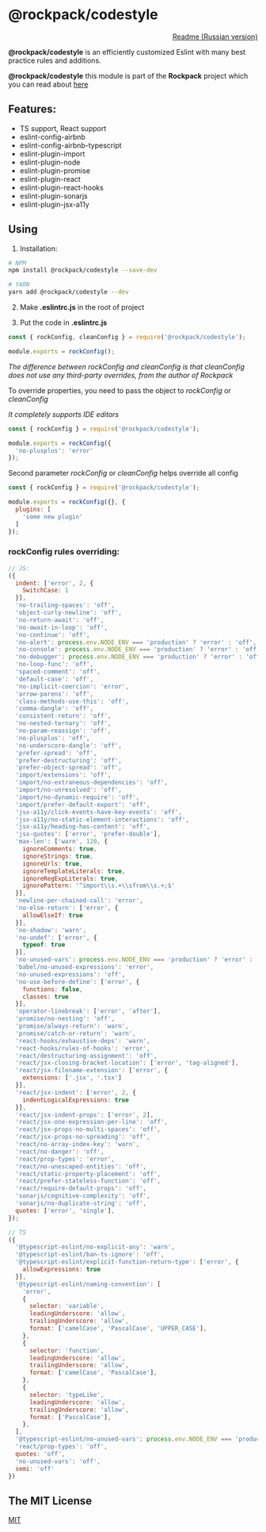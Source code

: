 # @rockpack/codestyle

<p align="right">
  <a href="https://github.com/AlexSergey/rockpack/blob/master/packages/codestyle/README_RU.md">Readme (Russian version)</a>
</p>

**@rockpack/codestyle** is an efficiently customized Eslint with many best practice rules and additions.

**@rockpack/codestyle** this module is part of the **Rockpack** project which you can read about <a href="https://github.com/AlexSergey/rockpack/blob/master/README.md" target="_blank">here</a>

## Features:

- TS support, React support
- eslint-config-airbnb
- eslint-config-airbnb-typescript
- eslint-plugin-import
- eslint-plugin-node
- eslint-plugin-promise
- eslint-plugin-react
- eslint-plugin-react-hooks
- eslint-plugin-sonarjs
- eslint-plugin-jsx-a11y

## Using

1. Installation:

```sh
# NPM
npm install @rockpack/codestyle --save-dev

# YARN
yarn add @rockpack/codestyle --dev
```

2. Make **.eslintrc.js** in the root of project

3. Put the code in **.eslintrc.js**

```js
const { rockConfig, cleanConfig } = require('@rockpack/codestyle');

module.exports = rockConfig();
```

*The difference between rockConfig and cleanConfig is that cleanConfig does not use any third-party overrides, from the author of Rockpack*

To override properties, you need to pass the object to *rockConfig* or *cleanConfig*

*It completely supports IDE editors*

```js
const { rockConfig } = require('@rockpack/codestyle');

module.exports = rockConfig({
  'no-plusplus': 'error'
});
```

Second parameter *rockConfig* or *cleanConfig* helps override all config

```js
const { rockConfig } = require('@rockpack/codestyle');

module.exports = rockConfig({}, {
  plugins: [
    'some new plugin'
  ]
});
```

### rockConfig rules overriding:

```js
// JS:
({
  indent: ['error', 2, {
    SwitchCase: 1
  }],
  'no-trailing-spaces': 'off',
  'object-curly-newline': 'off',
  'no-return-await': 'off',
  'no-await-in-loop': 'off',
  'no-continue': 'off',
  'no-alert': process.env.NODE_ENV === 'production' ? 'error' : 'off',
  'no-console': process.env.NODE_ENV === 'production' ? 'error' : 'off',
  'no-debugger': process.env.NODE_ENV === 'production' ? 'error' : 'off',
  'no-loop-func': 'off',
  'spaced-comment': 'off',
  'default-case': 'off',
  'no-implicit-coercion': 'error',
  'arrow-parens': 'off',
  'class-methods-use-this': 'off',
  'comma-dangle': 'off',
  'consistent-return': 'off',
  'no-nested-ternary': 'off',
  'no-param-reassign': 'off',
  'no-plusplus': 'off',
  'no-underscore-dangle': 'off',
  'prefer-spread': 'off',
  'prefer-destructuring': 'off',
  'prefer-object-spread': 'off',
  'import/extensions': 'off',
  'import/no-extraneous-dependencies': 'off',
  'import/no-unresolved': 'off',
  'import/no-dynamic-require': 'off',
  'import/prefer-default-export': 'off',
  'jsx-a11y/click-events-have-key-events': 'off',
  'jsx-a11y/no-static-element-interactions': 'off',
  'jsx-a11y/heading-has-content': 'off',
  'jsx-quotes': ['error', 'prefer-double'],
  'max-len': ['warn', 120, {
    ignoreComments: true,
    ignoreStrings: true,
    ignoreUrls: true,
    ignoreTemplateLiterals: true,
    ignoreRegExpLiterals: true,
    ignorePattern: '^import\\s.+\\sfrom\\s.+;$'
  }],
  'newline-per-chained-call': 'error',
  'no-else-return': ['error', {
    allowElseIf: true
  }],
  'no-shadow': 'warn',
  'no-undef': ['error', {
    typeof: true
  }],
  'no-unused-vars': process.env.NODE_ENV === 'production' ? 'error' : 'off',
  'babel/no-unused-expressions': 'error',
  'no-unused-expressions': 'off',
  'no-use-before-define': ['error', {
    functions: false,
    classes: true
  }],
  'operator-linebreak': ['error', 'after'],
  'promise/no-nesting': 'off',
  'promise/always-return': 'warn',
  'promise/catch-or-return': 'warn',
  'react-hooks/exhaustive-deps': 'warn',
  'react-hooks/rules-of-hooks': 'error',
  'react/destructuring-assignment': 'off',
  'react/jsx-closing-bracket-location': ['error', 'tag-aligned'],
  'react/jsx-filename-extension': ['error', {
    extensions: ['.jsx', '.tsx']
  }],
  'react/jsx-indent': ['error', 2, {
    indentLogicalExpressions: true
  }],
  'react/jsx-indent-props': ['error', 2],
  'react/jsx-one-expression-per-line': 'off',
  'react/jsx-props-no-multi-spaces': 'off',
  'react/jsx-props-no-spreading': 'off',
  'react/no-array-index-key': 'warn',
  'react/no-danger': 'off',
  'react/prop-types': 'error',
  'react/no-unescaped-entities': 'off',
  'react/static-property-placement': 'off',
  'react/prefer-stateless-function': 'off',
  'react/require-default-props': 'off',
  'sonarjs/cognitive-complexity': 'off',
  'sonarjs/no-duplicate-string': 'off',
  quotes: ['error', 'single'],
});

// TS
({
  '@typescript-eslint/no-explicit-any': 'warn',
  '@typescript-eslint/ban-ts-ignore': 'off',
  '@typescript-eslint/explicit-function-return-type': ['error', {
    allowExpressions: true
  }],
  '@typescript-eslint/naming-convention': [
    'error',
    {
      selector: 'variable',
      leadingUnderscore: 'allow',
      trailingUnderscore: 'allow',
      format: ['camelCase', 'PascalCase', 'UPPER_CASE'],
    },
    {
      selector: 'function',
      leadingUnderscore: 'allow',
      trailingUnderscore: 'allow',
      format: ['camelCase', 'PascalCase'],
    },
    {
      selector: 'typeLike',
      leadingUnderscore: 'allow',
      trailingUnderscore: 'allow',
      format: ['PascalCase'],
    },
  ],
  '@typescript-eslint/no-unused-vars': process.env.NODE_ENV === 'production' ? 'error' : 'off',
  'react/prop-types': 'off',
  quotes: 'off',
  'no-unused-vars': 'off',
  semi: 'off'
})
```

## The MIT License

<a href="https://github.com/AlexSergey/rockpack#the-mit-license" target="_blank">MIT</a>

